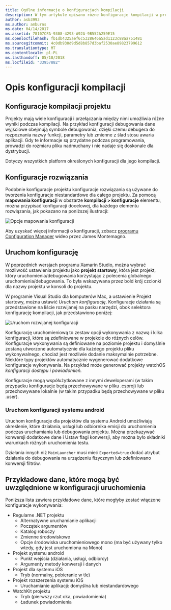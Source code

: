 ```yaml
---
title: Ogólne informacje o konfiguracjach kompilacji
description: W tym artykule opisano różne konfiguracje kompilacji w programie Visual Studio dla komputerów Mac
author: asb3993
ms.author: amburns
ms.date: 04/14/2017
ms.assetid: 78107CFA-9308-4293-A92A-9B552A259E15
ms.openlocfilehash: fb1db4325aef6c5328646a5ad1123c88aa751481
ms.sourcegitcommit: 4c0db930d9d5d8b857d3baf2530ae89823799612
ms.translationtype: MT
ms.contentlocale: pl-PL
ms.lasthandoff: 05/10/2018
ms.locfileid: "33957882"
---
```

# <a name="understanding-build-configurations"></a>Opis konfiguracji kompilacji

## <a name="project-build-configurations"></a>Konfiguracje kompilacji projektu 

Projekty mają wiele konfiguracji i przełączania między nimi umożliwia różne wyniki podczas kompilacji. Na przykład konfiguracji debugowania dane wyjściowe obejmują symbole debugowania, dzięki czemu debugera do rozpoznania nazwy funkcji, parametry lub zmienne z ślad stosu awaria aplikacji. Gdy te informacje są przydatne podczas programowania, prowadzi do rozmiaru pliku nadmuchany i nie nadaje się doskonale dla dystrybucji.

Dotyczy wszystkich platform określonych konfiguracji dla jego kompilacji. 

## <a name="solution-configurations"></a>Konfiguracje rozwiązania

Podobnie konfiguracje projektu konfiguracje rozwiązania są używane do tworzenia konfiguracje niestandardowe dla całego projektu. Za pomocą **mapowania konfiguracji** w obszarze **kompilacji > konfiguracje** elementu, można przypisać konfiguracji docelowej, dla każdego elementu rozwiązania, jak pokazano na poniższej ilustracji:


 ![Opcje mapowania konfiguracji](media/projects-and-solutions-image3.png)

Aby uzyskać więcej informacji o konfiguracji, zobacz [programu Configuration Manager](https://www.youtube.com/watch?v=tjSdkqYh5Vg) wideo przez James Montemagno.

## <a name="run-configuration"></a>Uruchom konfigurację

W poprzednich wersjach programu Xamarin Studio, można wybrać możliwość ustawienia projektu jako **projekt startowy**, która jest projekt, który uruchomienia/debugowania korzystając z polecenia globalnego uruchomienia/debugowania. To była wskazywana przez bold krój czcionki dla nazwy projektu w konsoli do projektu.

W programie Visual Studio dla komputerów Mac, a ustawienie Projekt startowy, można ustawić _Uruchom konfigurację_. Konfiguracje działania są przedstawione na liście rozwijanej na pasku narzędzi, obok selektora konfigurację kompilacji, jak przedstawiono poniżej:

 ![Uruchom rozwijanej konfiguracji](media/projects-and-solutions-image8.png)

Konfigurację uruchomieniową to zestaw opcji wykonywania z nazwą i kilka konfiguracji, które są zdefiniowane w projekcie do różnych celów. Konfiguracje wykonywania są definiowane na poziomie projektu i domyślnie zostaną utworzone automatycznie dla każdego projektu pliku wykonywalnego, chociaż jest możliwie dodanie maksymalnie potrzebne. Niektóre typy projektów automatycznie wygenerować dodatkowe konfiguracje wykonywania. Na przykład może generować projekty watchOS _konfiguracji dostępu i powiadomień._ 
 
Konfiguracje mogą współużytkowane z innymi deweloperami (w takim przypadku konfiguracje będą przechowywane w pliku .csproj) lub przechowywane lokalnie (w takim przypadku będą przechowywane w pliku .user).

### <a name="android-run-configurations"></a>Uruchom konfiguracji systemu android
 
Uruchom konfiguracje dla projektów dla systemu Android umożliwiają określenie, które działania, usługi lub odbiornika emisji do uruchomienia podczas uruchamiania lub debugowania projektu. Można przekazywać konwersji dodatkowe dane i Ustaw flagi konwersji, aby można było składniki warunkach różnych uruchomienia testu.

Działania innych niż `MainLauncher` musi mieć `Exported=true` dodać atrybut działania do debugowania na urządzeniu fizycznym lub zdefiniowano konwersji filtrów.

## <a name="examples-of-data-that-might-be-included-in-run-configurations"></a>Przykładowe dane, które mogą być uwzględnione w konfiguracji uruchomienia

Poniższa lista zawiera przykładowe dane, które mogłyby zostać włączone konfiguracje wykonywania:

* Regularne .NET projektu
    * Alternatywne uruchamianie aplikacji
    * Początek argumentów
    * Katalog roboczy
    * Zmienne środowiskowe
    * Opcje środowiska uruchomieniowego mono (ma być używany tylko wtedy, gdy jest uruchomiona na Mono)
* Projekt systemu android
    * Punkt wejścia (działania, usługi, odbiorcy)
    * Argumenty metody konwersji i danych
* Projekt dla systemu iOS
    * Tryb (normalny, pobieranie w tle)
* Projekt rozszerzenia systemu iOS
    * Uruchamianie aplikacji: domyślna lub niestandardowego
* WatchKit projektu
    * Tryb (pierwszy rzut oka, powiadomienia)
    * Ładunek powiadomienia
